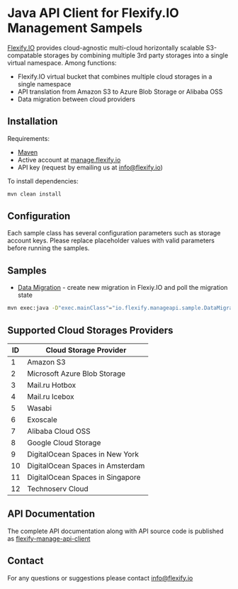 # Java API Client for Flexify.IO Management Sampels

[Flexify.IO](https://flexify.io/) provides cloud-agnostic multi-cloud horizontally scalable S3-compatable storages by combining multiple 3rd party storages into a single virtual namespace. Among functions:
+ Flexify.IO virtual bucket that combines multiple cloud storages in a single namespace
+ API translation from Amazon S3 to Azure Blob Storage or Alibaba OSS
+ Data migration between cloud providers

## Installation
Requirements:
+ [Maven](https://maven.apache.org/)
+ Active account at [manage.flexify.io](https://manage.flexify.io/)
+ API key (request by emailing us at [info@flexify.io](mailtu:info@flexify.io))

To install dependencies:
```sh
mvn clean install
```

## Configuration
Each sample class has several configuration parameters such as storage account keys. Please replace placeholder values with valid parameters before running the samples.

## Samples
+ [Data Migration](src/main/java/io/flexify/manageapi/sample/DataMigrationSample.java) -
create new migration in Flexiy.IO and poll the migration state
```sh
mvn exec:java -D"exec.mainClass"="io.flexify.manageapi.sample.DataMigrationSample"
```

## Supported Cloud Storages Providers
ID   | Cloud Storage Provider
-----|------------------------------
1    | Amazon S3
2    | Microsoft Azure Blob Storage
3    | Mail.ru Hotbox
4    | Mail.ru Icebox
5    | Wasabi
6    | Exoscale
7    | Alibaba Cloud OSS
8    | Google Cloud Storage
9    | DigitalOcean Spaces in New York
10   | DigitalOcean Spaces in Amsterdam
11   | DigitalOcean Spaces in Singapore
12   | Technoserv Cloud

## API Documentation
The complete API documentation along with API source code is published as [flexify-manage-api-client](https://github.com/flexifyio/flexify-manage-api-client) 

## Contact
For any questions or suggestions please contact [info@flexify.io](mailtu:info@flexify.io)
